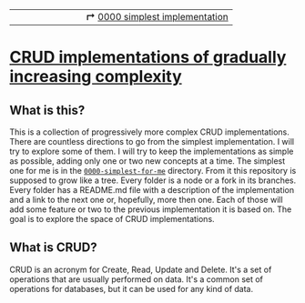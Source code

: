 <table>
  <tr>
    <td>&nbsp; &nbsp; &nbsp; &nbsp; &nbsp; &nbsp; &nbsp; &nbsp; &nbsp;</td>
    <td>&nbsp; &nbsp; &nbsp;</td>
    <td><b>↱</b> <a href="./0000-simplest-for-me/README.md">0000 simplest implementation</a></td>
  </tr>
</table>

# [CRUD implementations of gradually increasing complexity](https://github.com/UniBreakfast/crud-of-increasing-complexity)

## What is this?

This is a collection of progressively more complex CRUD implementations. There are countless directions to go from the simplest implementation. I will try to explore some of them. I will try to keep the implementations as simple as possible, adding only one or two new concepts at a time. The simplest one for me is in the [`0000-simplest-for-me`](0000-simplest-for-me/README.md) directory. From it this repository is supposed to grow like a tree. Every folder is a node or a fork in its branches. Every folder has a README.md file with a description of the implementation and a link to the next one or, hopefully, more then one. Each of those will add some feature or two to the previous implementation it is based on. The goal is to explore the space of CRUD implementations.

## What is CRUD?

CRUD is an acronym for Create, Read, Update and Delete. It's a set of operations that are usually performed on data. It's a common set of operations for databases, but it can be used for any kind of data.
